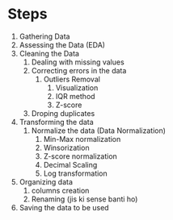 # Steps
1. Gathering Data
2. Assessing the Data (EDA)
3. Cleaning the Data
   1. Dealing with missing values
   2. Correcting errors in the data
      1. Outliers Removal
         1. Visualization
         2. IQR method
         3. Z-score
   3. Droping duplicates
4. Transforming the data
   1. Normalize the data (Data Normalization)
      1. Min-Max normalization
      2. Winsorization
      3. Z-score normalization
      4. Decimal Scaling
      5. Log transformation
5. Organizing data
   1. columns creation
   2. Renaming (jis ki sense banti ho)
6. Saving the data to be used